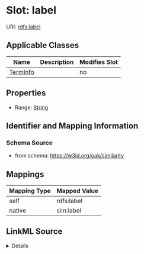 

# Slot: label



URI: [rdfs:label](http://www.w3.org/2000/01/rdf-schema#label)



<!-- no inheritance hierarchy -->





## Applicable Classes

| Name | Description | Modifies Slot |
| --- | --- | --- |
| [TermInfo](TermInfo.md) |  |  no  |







## Properties

* Range: [String](String.md)





## Identifier and Mapping Information







### Schema Source


* from schema: https://w3id.org/oak/similarity




## Mappings

| Mapping Type | Mapped Value |
| ---  | ---  |
| self | rdfs:label |
| native | sim:label |




## LinkML Source

<details>
```yaml
name: label
from_schema: https://w3id.org/oak/similarity
rank: 1000
slot_uri: rdfs:label
alias: label
owner: TermInfo
domain_of:
- TermInfo
range: string

```
</details>